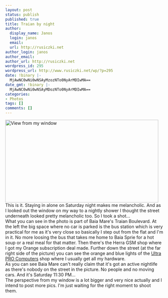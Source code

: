 ```yaml
---
layout: post
status: publish
published: true
title: Traian by night
author:
  display_name: Janos
  login: janos
  email: 
  url: http://rusiczki.net
author_login: janos
author_email: 
author_url: http://rusiczki.net
wordpress_id: 295
wordpress_url: http://www.rusiczki.net/wp/?p=295
date: !binary |-
  MjAwNC0wNi0wNSAyMzozNTo0NyArMDIwMA==
date_gmt: !binary |-
  MjAwNC0wNi0wNSAyMDozNTo0NyArMDIwMA==
categories:
- Photos
tags: []
comments: []
---
```

<p><img alt="View from my window" src="http://www.rusiczki.net/blog/blogpics/view_from_my_window.jpg" width="488" height="263" border="0" class="image" /><br />
This is it. Staying in alone on Saturday night makes me melancholic. And as I looked out the window on my way to a nightly shower I thought the street underneath looked pretty melancholic too. So I took a shot...<br />
What you can see in the photo is part of Baia Mare's Traian Boulevard. At the left the big space where no car is parked is the bus station which is very practical for me as it's very close so basically I step out from the flat and I'm in it. No more loosing the bus that takes me home to Baia Sprie for a hot soup or a real meal for that matter. Then there's the Herra GSM shop where I got my Orange subscription deal made. Further down the street (at the far right side of the picture) you can see the orange and blue lights of the <a href="http://www.ultrapro.ro" title="Good prices, really awful design!">Ultra PRO Computers</a> shop where I usually get all my hardware.<br />
As you can see Baia Mare can't really claim that it's got an active nightlife as there's nobody on the street in the picture. No people and no moving cars. And it's Saturday 11:30 PM...<br />
The perspective from my window is a lot bigger and very nice actually and I intend to post more pics. I'm just waiting for the right moment to shoot them.</p>
